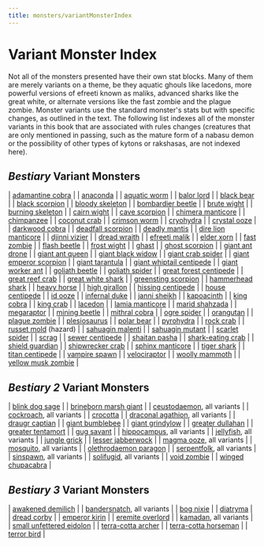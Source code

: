 ```yaml
---
title: monsters/variantMonsterIndex
---
```

# Variant Monster Index

Not all of the monsters presented have their own stat blocks. Many of them are merely variants on a theme, be they aquatic ghouls like lacedons, more powerful versions of efreeti known as maliks, advanced sharks like the great white, or alternate versions like the fast zombie and the plague zombie. Monster variants use the standard monster's stats but with specific changes, as outlined in the text. The following list indexes all of the monster variants in this book that are associated with rules changes (creatures that are only mentioned in passing, such as the mature form of a nabasu demon or the possibility of other types of kytons or rakshasas, are not indexed here).

## _Bestiary_ Variant Monsters

| [adamantine cobra](monsters/ironCobra#_iron-cobra) |
| [anaconda](monsters/snake#_snake-constrictor) |
| [aquatic worm](monsters/purpleWorm#_purple-worm) |
| [balor lord](monsters/demon#_demon-balor) |
| [black bear](monsters/bear#_bear-grizzly) |
| [black scorpion](monsters/scorpion#_scorpion-giant) |
| [bloody skeleton](monsters/skeleton#_skeleton) |
| [bombardier beetle](monsters/beetle#_beetle-giant) |
| [brute wight](monsters/wight#_wight) |
| [burning skeleton](monsters/skeleton#_skeleton) |
| [cairn wight](monsters/wight#_wight) |
| [cave scorpion](monsters/scorpion#_scorpion-giant) |
| [chimera manticore](monsters/manticore#_manticore) |
| [chimpanzee](monsters/ape#_ape-gorilla) |
| [coconut crab](monsters/crab#_crab-giant) |
| [crimson worm](monsters/purpleWorm#_purple-worm) |
| [cryohydra](monsters/hydra#_hydra) |
| [crystal ooze](monsters/grayOoze#_gray-ooze) |
| [darkwood cobra](monsters/ironCobra#_iron-cobra) |
| [deadfall scorpion](monsters/scorpion#_scorpion-giant) |
| [deadly mantis](monsters/mantis#_mantis-giant) |
| [dire lion manticore](monsters/manticore#_manticore) |
| [djinni vizier](monsters/genie#_genie-djinni) |
| [dread wraith](monsters/wraith#_wraith) |
| [efreeti malik](monsters/genie#_genie-efreeti) |
| [elder xorn](monsters/xorn#_xorn) |
| [fast zombie](monsters/zombie#_zombie) |
| [flash beetle](monsters/beetle#_beetle-giant) |
| [frost wight](monsters/wight#_wight) |
| [ghast](monsters/ghoul#_ghoul) |
| [ghost scorpion](monsters/scorpion#_scorpion-giant) |
| [giant ant drone](monsters/ant#_ant-giant) |
| [giant ant queen](monsters/ant#_ant-giant) |
| [giant black widow](monsters/spider#_spider-giant) |
| [giant crab spider](monsters/spider#_spider-giant) |
| [giant emperor scorpion](monsters/scorpion#_scorpion-giant) |
| [giant tarantula](monsters/spider#_spider-giant) |
| [giant whiptail centipede](monsters/centipede#_centipede-giant) |
| [giant worker ant](monsters/ant#_ant-giant) |
| [goliath beetle](monsters/beetle#_beetle-giant) |
| [goliath spider](monsters/spider#_spider-giant) |
| [great forest centipede](monsters/centipede#_centipede-giant) |
| [great reef crab](monsters/crab#_crab-giant) |
| [great white shark](monsters/shark#_shark) |
| [greensting scorpion](monsters/scorpion#_scorpion-giant) |
| [hammerhead shark](monsters/shark#_shark) |
| [heavy horse](monsters/horse#_horse) |
| [high girallon](monsters/girallon#_girallon) |
| [hissing centipede](monsters/centipede#_centipede-giant) |
| [house centipede](monsters/centipede#_centipede-giant) |
| [id ooze](monsters/grayOoze#_gray-ooze) |
| [infernal duke](monsters/devil#_devil-pit-fiend) |
| [janni sheikh](monsters/genie#_genie-janni) |
| [kapoacinth](monsters/gargoyle#_gargoyle) |
| [king cobra](monsters/snake#_snake-venomous) |
| [king crab](monsters/crab#_crab-giant) |
| [lacedon](monsters/ghoul#_ghoul) |
| [lamia manticore](monsters/manticore#_manticore) |
| [marid shahzada](monsters/genie#_genie-marid) |
| [megaraptor](monsters/dinosaur#_dinosaur-deinonychus) |
| [mining beetle](monsters/beetle#_beetle-giant) |
| [mithral cobra](monsters/ironCobra#_iron-cobra) |
| [ogre spider](monsters/spider#_spider-giant) |
| [orangutan](monsters/ape#_ape-gorilla) |
| [plague zombie](monsters/zombie#_zombie) |
| [plesiosaurus](monsters/dinosaur#_dinosaur-elasmosaurus) |
| [polar bear](monsters/bear#_bear-grizzly) |
| [pyrohydra](monsters/hydra#_hydra) |
| [rock crab](monsters/crab#_crab-giant) |
| [russet mold](monsters/vegepygmy#_vegepygmy) (hazard) |
| [sahuagin malenti](monsters/sahuagin#_sahuagin) |
| [sahuagin mutant](monsters/sahuagin#_sahuagin) |
| [scarlet spider](monsters/spider#_spider-giant) |
| [scrag](monsters/troll#_troll) |
| [sewer centipede](monsters/centipede#_centipede-giant) |
| [shaitan pasha](monsters/genie#_genie-shaitan) |
| [shark-eating crab](monsters/crab#_crab-giant) |
| [shield guardian](monsters/golem#_golem) |
| [shipwrecker crab](monsters/crab#_crab-giant) |
| [sphinx manticore](monsters/manticore#_manticore) |
| [tiger shark](monsters/shark#_shark) |
| [titan centipede](monsters/centipede#_centipede-giant) |
| [vampire spawn](monsters/vampire#_vampire) |
| [velociraptor](monsters/dinosaur#_dinosaur-deinonychus) |
| [woolly mammoth](monsters/elephant#_elephant-mastodon) |
| [yellow musk zombie](monsters/yellowMuskCreeper#_yellow-musk-creeper) |

## _Bestiary 2_ Variant Monsters

| [blink dog sage](additionalMonsters/blinkDog#_blink-dog) |
| [brineborn marsh giant](additionalMonsters/giant#_giant,-marsh) |
| [ceustodaemon](additionalMonsters/daemon#_daemon,-ceustodaemon), all variants |
| [cockroach](additionalMonsters/cockroach#_giant-cockroach-cr-1/2), all variants |
| [crocotta](additionalMonsters/leucrotta#_leucrotta) |
| [draconal agathion](additionalMonsters/agathion#_agathion,-draconal), all variants |
| [draugr captian](additionalMonsters/draugr#_draugr) |
| [giant bumblebee](additionalMonsters/bee#_bee,-giant-) |
| [giant grindylow](additionalMonsters/grindylow#_grindylow) |
| [greater dullahan](additionalMonsters/dullahan#_dullahan) |
| [greater tentamort](additionalMonsters/tentamort#_tentamort) |
| [gug savant](additionalMonsters/gug#_gug) |
| [hippocampus](additionalMonsters/hippocampus#_hippocampus), all variants |
| [jellyfish](additionalMonsters/jellyfish#_jellyfish,-giant), all variants |
| [jungle grick](additionalMonsters/grick#_grick) |
| [lesser jabberwock](additionalMonsters/jabberwock#_jabberwock) |
| [magma ooze](additionalMonsters/magmaOoze#_magma-ooze), all variants |
| [mosquito](additionalMonsters/mosquito#_mosquito,-giant), all variants |
| [olethrodaemon paragon](additionalMonsters/daemon#_daemon,-olethrodaemon) |
| [serpentfolk](additionalMonsters/serpentfolk#_serpentfolk), all variants |
| [sinspawn](additionalMonsters/sinspawn#_sinspawn), all variants |
| [solifugid](additionalMonsters/solifugid#_solifugid,-giant), all variants |
| [void zombie](additionalMonsters/akata#_void-zombie) |
| [winged chupacabra](additionalMonsters/chupacabra#_chupacabra) |

## _Bestiary 3_ Variant Monsters

| [awakened demilich](bestiary3/demilich#_awakened-demiliches) |
| [bandersnatch](bestiary3/bandersnatch#_bandersnatch), all variants |
| [bog nixie](bestiary3/nixie#_bog-nixies) |
| [diatryma](bestiary3/axeBeak#_axe-beak) |
| [dread corby](bestiary3/direCorby#_dire-corby) |
| [emperor kirin](bestiary3/kirin#_kirin) |
| [eremite overlord](bestiary3/kyton#_eremite-overlords) |
| [kamadan](bestiary3/kamadan#_kamadan), all variants |
| [small unfettered eidolon](bestiary3/eidolon#_eidolon,-unfettered) |
| [terra-cotta archer](bestiary3/terraCottaSoldier#_terra-cotta-soldier) |
| [terra-cotta horseman](bestiary3/terraCottaSoldier#_terra-cotta-soldier) |
| [terror bird](bestiary3/axeBeak#_axe-beak) |


